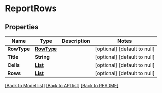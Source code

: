 # ReportRows
## Properties

| Name | Type | Description | Notes |
|------------ | ------------- | ------------- | -------------|
| **RowType** | [**RowType**](RowType.md) |  | [optional] [default to null] |
| **Title** | **String** |  | [optional] [default to null] |
| **Cells** | [**List**](ReportCell.md) |  | [optional] [default to null] |
| **Rows** | [**List**](ReportRow.md) |  | [optional] [default to null] |

[[Back to Model list]](../README.md#documentation-for-models) [[Back to API list]](../README.md#documentation-for-api-endpoints) [[Back to README]](../README.md)

